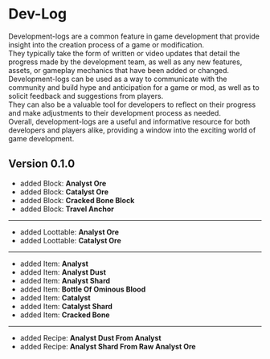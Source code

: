 # Dev-Log
Development-logs are a common feature in game development that provide insight into the creation process of a game or modification.  
They typically take the form of written or video updates that detail the progress made by the development team, as well as any new features, assets, or gameplay mechanics that have been added or changed.  
Development-logs can be used as a way to communicate with the community and build hype and anticipation for a game or mod, as well as to solicit feedback and suggestions from players.  
They can also be a valuable tool for developers to reflect on their progress and make adjustments to their development process as needed.  
Overall, development-logs are a useful and informative resource for both developers and players alike, providing a window into the exciting world of game development.  

## Version 0.1.0
- added Block: <b>Analyst Ore</b>
- added Block: <b>Catalyst Ore</b>
- added Block: <b>Cracked Bone Block</b>
- added Block: <b>Travel Anchor</b>
---
- added Loottable: <b>Analyst Ore</b>
- added Loottable: <b>Catalyst Ore</b>
---
- added Item: <b>Analyst</b>
- added Item: <b>Analyst Dust</b>
- added Item: <b>Analyst Shard</b>
- added Item: <b>Bottle Of Ominous Blood</b>
- added Item: <b>Catalyst</b>
- added Item: <b>Catalyst Shard</b>
- added Item: <b>Cracked Bone</b>
---
- added Recipe: <b>Analyst Dust From Analyst</b>
- added Recipe: <b>Analyst Shard From Raw Analyst Ore</b>
